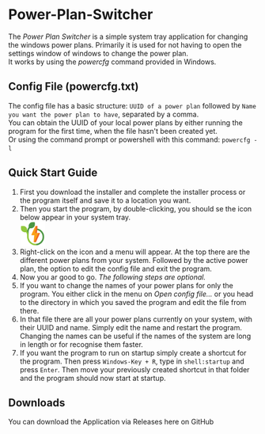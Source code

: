 # Power-Plan-Switcher
The *Power Plan Switcher* is a simple system tray application for changing the windows power plans.
Primarily it is used for not having to open the settings window of windows to change the power plan.  
It works by using the *powercfg* command provided in Windows. 


## Config File (powercfg.txt)
The config file has a basic structure:
`UUID of a power plan` followed by `Name you want the power plan to have`, separated by a comma.  
You can obtain the UUID of your local power plans by either running the program for the first time, when the file hasn't been created yet.  
Or using the command prompt or powershell with this command: `powercfg -l`


## Quick Start Guide
1. First you download the installer and complete the installer process or the program itself and save it to a location you want.  
2. Then you start the program, by double-clicking, you should se the icon below appear in your system tray.  
<img src="resources/ch/giuntini/powermodeswitch/images/ico.png" width="50"></img>
3. Right-click on the icon and a menu will appear. At the top there are the different power plans from your system. 
Followed by the active power plan, the option to edit the config file and exit the program. 
4. Now you ar good to go. *The following steps are optional.*
5. If you want to change the names of your power plans for only the program. You either click in the menu on 
*Open config file...* or you head to the directory in which you saved the program and edit the file from there.
6. In that file there are all your power plans currently on your system, with their UUID and name. 
Simply edit the name and restart the program.  
Changing the names can be useful if the names of the system are long in length or for recognise them faster.
7. If you want the program to run on startup simply create a shortcut for the program. Then press `Windows-Key + R`, type in `shell:startup` and press `Enter`.
Then move your previously created shortcut in that folder and the program should now start at startup.

## Downloads
You can download the Application via Releases here on GitHub